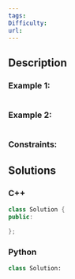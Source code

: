 ```yaml
---
tags: 
Difficulty: 
url:
---
```

## Description


### Example 1:
```

```

### Example 2:
```

```

### Constraints:


## Solutions


### C++
```cpp
class Solution {
public:

};
```

### Python
```python
class Solution:

```